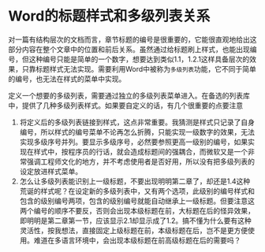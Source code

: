 Word的标题样式和多级列表关系
====
对一篇有结构层次的文档而言，章节标题的编号是很重要的，它能很直观地给出这部分内容在整个文章中的位置和前后关系。虽然通过给标题刷上样式，也能出现编号，但这种编号只能是简单的一个数字，想要达到类似1.1，1.2.1这样具备层次的效果，只靠标题样式无法实现。需要利用Word中被称为`多级列表`功能，它不同于简单的编号，也无法在样式的菜单中实现。

定义一个想要的多级列表，需要通过独立的多级列表菜单进入。在备选的列表库中，提供了几种多级列表样式。如果要自定义的话，有几个很重要的点要注意

1. 将定义后的多级列表链接到样式，这点非常重要。我猜测是样式只记录了自身编号，所以样式的编号菜单不论再怎么折腾，只能实现一级数字的效果，无法实现多级序号并列。要显示多级序号，必然要参照更高一级别的编号，如果实现在样式中，按程序员的行话，就会造成标题间的强耦合，而微软又是一个非常强调工程师文化的地方，并不考虑使用者是否好用，所以没有把多级列表的设定放进样式菜单。
2. 怎么让多级列表能识别上一级标题，不要出现明明第二章了，却还是1.4这种荒诞的样式呢？在设定新的多级列表中，又有两个选项，此级别的编号样式和包含的级别编号两项，包含的级别编号就能自动继承上一级标题。但要注意这两个编号的顺序不要反，否则会出现本级标题在前，大标题在后的怪异效果，即明明是第二章第一节，应该显示2.1却显示成了1.2。搞不懂为什么要有这种灵活性，按我想法，直接固定上级标题在前，本级标题在后，岂不是更方便使用。难道在多语言环境中，会出现本级标题在前高级标题在后的需要吗？